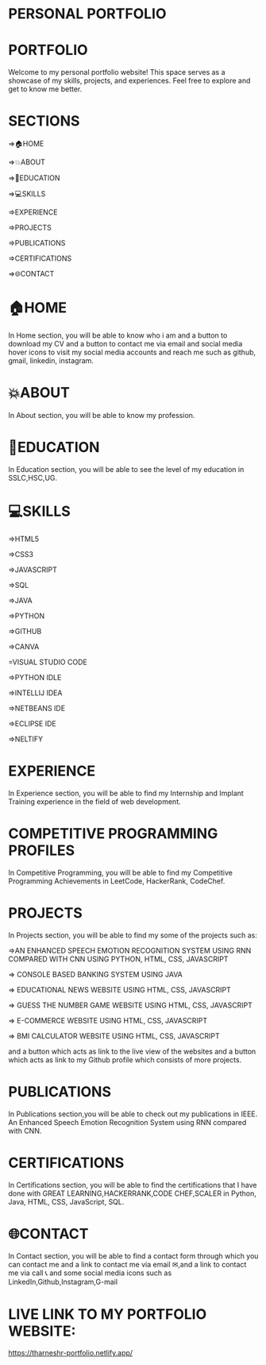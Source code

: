# PERSONAL PORTFOLIO

# PORTFOLIO 
Welcome to my personal portfolio website! This space serves as a showcase of my skills, projects, and experiences. Feel free to explore and get to know me better.

# SECTIONS
=>🏠HOME

=>💥ABOUT

=>📙EDUCATION

=>💻SKILLS

=>EXPERIENCE

=>PROJECTS

=>PUBLICATIONS

=>CERTIFICATIONS

=>🌐CONTACT

# 🏠HOME
In Home section, you will be able to know who i am and a button to download my CV and  a button to contact me via email and social media hover icons to visit my social media accounts and reach me such as github, gmail, linkedin, instagram.

# 💥ABOUT 
In About section, you will be able to know my profession.

# 📙EDUCATION 
In Education section, you will be able to see the level of my education in SSLC,HSC,UG.

# 💻SKILLS
=>HTML5

=>CSS3

=>JAVASCRIPT

=>SQL

=>JAVA

=>PYTHON

=>GITHUB

=>CANVA

=VISUAL STUDIO CODE

=>PYTHON IDLE

=>INTELLIJ IDEA

=>NETBEANS IDE

=>ECLIPSE IDE

=>NELTIFY

# EXPERIENCE
In Experience section, you will be able to find my Internship and Implant Training experience in the field of web development.

# COMPETITIVE PROGRAMMING PROFILES
In Competitive Programming, you will be able to find my Competitive Programming Achievements in LeetCode, HackerRank, CodeChef.

# PROJECTS
In Projects section, you will be able to find my some of the projects such as:

=>AN ENHANCED SPEECH EMOTION RECOGNITION SYSTEM USING RNN COMPARED WITH CNN USING PYTHON, HTML, CSS, JAVASCRIPT

=> CONSOLE BASED BANKING SYSTEM USING JAVA

=> EDUCATIONAL NEWS WEBSITE USING HTML, CSS, JAVASCRIPT

=> GUESS THE NUMBER GAME WEBSITE USING HTML, CSS, JAVASCRIPT

=> E-COMMERCE WEBSITE USING HTML, CSS, JAVASCRIPT

=> BMI CALCULATOR WEBSITE USING HTML, CSS, JAVASCRIPT

and a button which acts as link to the live view of the websites and a button which acts as link to my Github profile which consists of more projects.

# PUBLICATIONS
In Publications section,you will be able to check out my publications in IEEE.
An Enhanced Speech Emotion Recognition System using RNN compared with CNN.

# CERTIFICATIONS 
In Certifications section, you will be able to find the certifications that I have done with GREAT LEARNING,HACKERRANK,CODE CHEF,SCALER in Python, Java, HTML, CSS, JavaScript, SQL.

# 🌐CONTACT
In Contact section, you will be able to find a contact form through which you can contact me and a link to contact me via email ✉,and a link to contact me via call 📞
and some social media icons such as LinkedIn,Github,Instagram,G-mail

# LIVE LINK TO MY PORTFOLIO WEBSITE:
https://tharneshr-portfolio.netlify.app/
